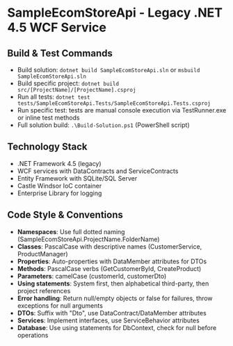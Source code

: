 # SampleEcomStoreApi - Legacy .NET 4.5 WCF Service

## Build & Test Commands
- Build solution: `dotnet build SampleEcomStoreApi.sln` or `msbuild SampleEcomStoreApi.sln`
- Build specific project: `dotnet build src/[ProjectName]/[ProjectName].csproj`
- Run all tests: `dotnet test tests/SampleEcomStoreApi.Tests/SampleEcomStoreApi.Tests.csproj`
- Run specific test: tests are manual console execution via TestRunner.exe or inline test methods
- Full solution build: `.\Build-Solution.ps1` (PowerShell script)

## Technology Stack
- .NET Framework 4.5 (legacy)
- WCF services with DataContracts and ServiceContracts
- Entity Framework with SQLite/SQL Server
- Castle Windsor IoC container
- Enterprise Library for logging

## Code Style & Conventions
- **Namespaces**: Use full dotted naming (SampleEcomStoreApi.ProjectName.FolderName)
- **Classes**: PascalCase with descriptive names (CustomerService, ProductManager)
- **Properties**: Auto-properties with DataMember attributes for DTOs
- **Methods**: PascalCase verbs (GetCustomerById, CreateProduct)
- **Parameters**: camelCase (customerId, customerDto)
- **Using statements**: System first, then alphabetical third-party, then project references
- **Error handling**: Return null/empty objects or false for failures, throw exceptions for null arguments
- **DTOs**: Suffix with "Dto", use DataContract/DataMember attributes
- **Services**: Implement interfaces, use ServiceBehavior attributes
- **Database**: Use using statements for DbContext, check for null before operations
